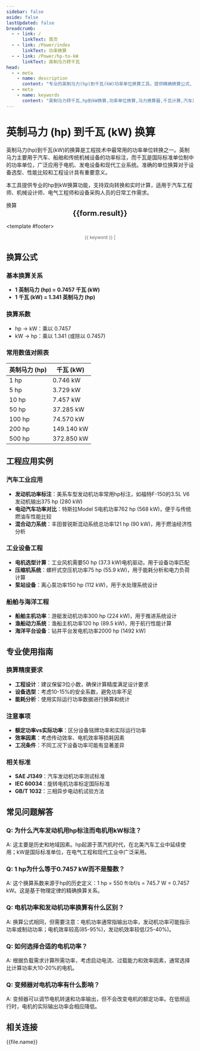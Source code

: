 ```yaml
---
sidebar: false
aside: false
lastUpdated: false
breadcrumb:
  - - link: /
      linkText: 首页
  - - link: /Power/index
      linkText: 功率换算
  - - link: /Power/hp-to-kW
      linkText: 英制马力转千瓦
head:
  - - meta
    - name: description
      content: "专业的英制马力(hp)到千瓦(kW)功率单位换算工具。提供精确换算公式、实时计算器、工程应用案例和技术指导，适用于汽车工业、机械设备、电机选型等领域的功率单位转换需求。"
  - - meta
    - name: keywords
      content: "英制马力转千瓦,hp到kW换算,功率单位换算,马力换算器,千瓦计算,汽车发动机功率,电机功率换算,工业设备功率,机械功率计算,功率单位转换工具,hp换算公式,kW计算器,发动机功率换算,电机选型计算"
---
```

# 英制马力 (hp) 到千瓦 (kW) 换算

英制马力(hp)到千瓦(kW)的换算是工程技术中最常用的功率单位转换之一。英制马力主要用于汽车、船舶和传统机械设备的功率标注，而千瓦是国际标准单位制中的功率单位，广泛应用于电机、发电设备和现代工业系统。准确的单位换算对于设备选型、性能比较和工程设计具有重要意义。

本工具提供专业的hp到kW换算功能，支持双向转换和实时计算，适用于汽车工程师、机械设计师、电气工程师和设备采购人员的日常工作需求。

<script setup>
import { onMounted,reactive,inject ,ref  } from 'vue'
import { NButton,NForm ,NFormItem,NInput,NInputNumber,NSelect,NCard,useMessage ,NGrid ,NGi } from 'naive-ui'
import { defineClientComponent } from 'vitepress'
import { Power } from '../files';

// SEO关键词数组
const seoKey = [
  '英制马力换算', 'hp转kW', '千瓦计算', '功率单位转换', 
  '汽车发动机功率', '电机功率换算', '工业设备功率', '机械功率计算',
  '发动机功率换算', '电机选型计算', '马力换算器', 'kW计算器'
];
const convert = inject('convert')
const options =  [
  { "label": "英制马力 (hp)","value": "hp" },
  { "label": "千瓦 (kW)","value": "kW" }
];
const formRef = ref(null);
const rules = {
  number:{
    required: true,
    type: 'number',
    trigger: "blur",
    message: '请输入数字'
  },
  to:{
    required: true,
    trigger: "select",
    message: '请选择转换单位'
  },
  from:{
    required: true,
    trigger: "select",
    message: '请选择原始单位'
  }
}
const form = reactive({
  number:null,
  to:'',
  from:'',
  result:'',
  title:'英制马力转千瓦',
})
const convertHandler = (e) => {
   e.preventDefault();
  formRef.value?.validate((errors)=>{
    if (!errors) {
      form.result = `${form.number}${form.from} = ${convert(form.number).from(form.from).to(form.to)}${form.to}`
    }
  })
}
</script>

<n-card title="英制马力(hp) ⇄ 千瓦(kW) 换算器" size="large" :bordered="false" embedded>
<n-form size="large" :model="form" ref='formRef' :rules="rules">
  <n-form-item label="数值"  path="number">
    <n-input-number size="large" style="width:100%" :min="0" v-model:value="form.number"   placeholder="请输入要换算的数值" />
  </n-form-item>
  <n-form-item label="从" path="from">
    <n-select  size="large" :options="options" v-model:value="form.from" placeholder="请选择原始单位" />
  </n-form-item>
  <n-form-item label="到" path="to">
    <n-select  size="large" :options="options" v-model:value="form.to" placeholder="请选择换算单位" />
  </n-form-item>
  <n-form-item>
    <n-button type="info" style="width:100%" @click="convertHandler">换算</n-button>
  </n-form-item>
</n-form>
<n-card  embedded :bordered="false" hoverable>
  <div  style="text-align:center;font-size:20px;">
    <strong>{{form.result}}</strong>
  </div>
</n-card>

<template #footer>
  <div style="text-align: center; color: #666; font-size: 12px;">
    <span v-for="(keyword, index) in seoKey" :key="index">
      {{ keyword }}<span v-if="index < seoKey.length - 1"> | </span>
    </span>
  </div>
</template>
</n-card>

## 换算公式

### 基本换算关系
- **1 英制马力 (hp) = 0.7457 千瓦 (kW)**
- **1 千瓦 (kW) = 1.341 英制马力 (hp)**

### 换算系数
- hp → kW：乘以 0.7457
- kW → hp：乘以 1.341 (或除以 0.7457)

### 常用数值对照表
| 英制马力 (hp) | 千瓦 (kW) |
|---------------|----------|
| 1 hp | 0.746 kW |
| 5 hp | 3.729 kW |
| 10 hp | 7.457 kW |
| 50 hp | 37.285 kW |
| 100 hp | 74.570 kW |
| 200 hp | 149.140 kW |
| 500 hp | 372.850 kW |

## 工程应用实例

### 汽车工业应用
- **发动机功率标注**：美系车型发动机功率常用hp标注，如福特F-150的3.5L V6发动机输出375 hp (280 kW)
- **电动汽车功率对比**：特斯拉Model S电机功率762 hp (568 kW)，便于与传统燃油车性能比较
- **混合动力系统**：丰田普锐斯混动系统总功率121 hp (90 kW)，用于燃油经济性分析

### 工业设备工程
- **电机选型计算**：工业风机需要50 hp (37.3 kW)电机驱动，用于设备功率匹配
- **压缩机系统**：螺杆式空压机功率75 hp (55.9 kW)，用于能耗分析和电力负荷计算
- **泵站设备**：离心泵功率150 hp (112 kW)，用于水处理系统设计

### 船舶与海洋工程
- **船舶主机功率**：游艇发动机功率300 hp (224 kW)，用于推进系统设计
- **渔船动力系统**：渔船主机功率120 hp (89.5 kW)，用于航行性能计算
- **海洋平台设备**：钻井平台发电机功率2000 hp (1492 kW)

## 专业使用指南

### 换算精度要求
- **工程设计**：建议保留3位小数，确保计算精度满足设计要求
- **设备选型**：考虑10-15%的安全系数，避免功率不足
- **能耗分析**：使用实际运行功率数据进行换算和统计

### 注意事项
- **额定功率vs实际功率**：区分设备铭牌功率和实际运行功率
- **效率因素**：考虑传动效率、电机效率等损耗因素
- **工况条件**：不同工况下设备功率可能有显著差异

### 相关标准
- **SAE J1349**：汽车发动机功率测试标准
- **IEC 60034**：旋转电机功率标定国际标准
- **GB/T 1032**：三相异步电动机试验方法

## 常见问题解答

### Q: 为什么汽车发动机用hp标注而电机用kW标注？
A: 这主要是历史和地域因素。hp起源于蒸汽机时代，在北美汽车工业中延续使用；kW是国际标准单位，在电气工程和现代工业中广泛采用。

### Q: 1 hp为什么等于0.7457 kW而不是整数？
A: 这个换算系数来源于hp的历史定义：1 hp = 550 ft·lbf/s = 745.7 W = 0.7457 kW。这是基于物理定律的精确换算关系。

### Q: 电机功率和发动机功率换算有什么区别？
A: 换算公式相同，但需要注意：电机功率通常指输出功率，发动机功率可能指示功率或制动功率；电机效率较高(85-95%)，发动机效率较低(25-40%)。

### Q: 如何选择合适的电机功率？
A: 根据负载需求计算所需功率，考虑启动电流、过载能力和效率因素，通常选择比计算功率大10-20%的电机。

### Q: 变频器对电机功率有什么影响？
A: 变频器可以调节电机转速和功率输出，但不会改变电机的额定功率。在低频运行时，电机的实际输出功率会相应降低。

## 相关连接
<n-grid x-gap="12" :cols="2">
  <n-gi v-for="(file,index) in Power" :key="index">
    <n-button
      text
      tag="a"
      :href="file.path"
      type="info"
    >
      {{file.name}}
    </n-button>
  </n-gi>
</n-grid>